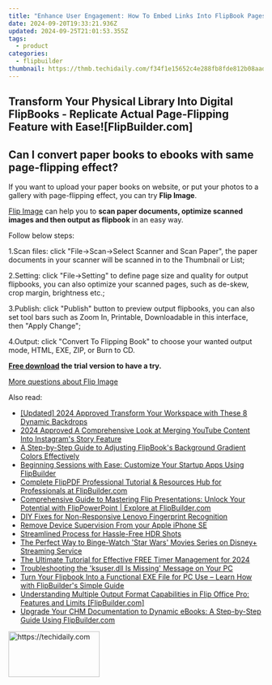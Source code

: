 ```yaml
---
title: "Enhance User Engagement: How To Embed Links Into FlipBook Pages With Ease [FlipBuilder Guide]"
date: 2024-09-20T19:33:21.936Z
updated: 2024-09-25T21:01:53.355Z
tags:
  - product
categories:
  - flipbuilder
thumbnail: https://thmb.techidaily.com/f34f1e15652c4e288fb8fde812b08aadacd96fb0989998d476930eca7a23cc9b.jpg
---
```


## Transform Your Physical Library Into Digital FlipBooks - Replicate Actual Page-Flipping Feature with Ease![FlipBuilder.com]

## Can I convert paper books to ebooks with same page-flipping effect?

If you want to upload your paper books on website, or put your photos to a gallery with page-flipping effect, you can try **Flip Image**. 

[Flip Image](https://tools.techidaily.com/flipbuilder/products/) can help you to **scan paper documents, optimize scanned images and then output as flipbook** in an easy way.

Follow below steps:

1.Scan files: click "File->Scan->Select Scanner and Scan Paper", the paper documents in your scanner will be scanned in to the Thumbnail or List;

2.Setting: click "File->Setting" to define page size and quality for output flipbooks, you can also optimize your scanned pages, such as de-skew, crop margin, brightness etc.;

3.Publish: click "Publish" button to preview output flipbooks, you can also set tool bars such as Zoom In, Printable, Downloadable in this interface, then "Apply Change";

4.Output: click "Convert To Flipping Book" to choose your wanted output mode, HTML, EXE, ZIP, or Burn to CD.

**[Free download](https://tools.techidaily.com/flipbuilder/products/) the trial version to have a try.** 

[More questions about Flip Image](https://tools.techidaily.com/flipbuilder/products/)

<ins class="adsbygoogle"
     style="display:block"
     data-ad-format="autorelaxed"
     data-ad-client="ca-pub-7571918770474297"
     data-ad-slot="1223367746"></ins>

<ins class="adsbygoogle"
     style="display:block"
     data-ad-client="ca-pub-7571918770474297"
     data-ad-slot="8358498916"
     data-ad-format="auto"
     data-full-width-responsive="true"></ins>

<span class="atpl-alsoreadstyle">Also read:</span>
<div><ul>
<li><a href="https://fox-blue.techidaily.com/updated-2024-approved-transform-your-workspace-with-these-8-dynamic-backdrops/"><u>[Updated] 2024 Approved Transform Your Workspace with These 8 Dynamic Backdrops</u></a></li>
<li><a href="https://instagram-videos.techidaily.com/2024-approved-a-comprehensive-look-at-merging-youtube-content-into-instagrams-story-feature/"><u>2024 Approved A Comprehensive Look at Merging YouTube Content Into Instagram's Story Feature</u></a></li>
<li><a href="https://win-alternatives.techidaily.com/a-step-by-step-guide-to-adjusting-flipbooks-background-gradient-colors-effectively/"><u>A Step-by-Step Guide to Adjusting FlipBook's Background Gradient Colors Effectively</u></a></li>
<li><a href="https://win-alternatives.techidaily.com/beginning-sessions-with-ease-customize-your-startup-apps-using-flipbuilder/"><u>Beginning Sessions with Ease: Customize Your Startup Apps Using FlipBuilder</u></a></li>
<li><a href="https://win-alternatives.techidaily.com/complete-flippdf-professional-tutorial-and-resources-hub-for-professionals-at-flipbuildercom/"><u>Complete FlipPDF Professional Tutorial & Resources Hub for Professionals at FlipBuilder.com</u></a></li>
<li><a href="https://win-alternatives.techidaily.com/comprehensive-guide-to-mastering-flip-presentations-unlock-your-potential-with-flippowerpoint-explore-at-flipbuildercom/"><u>Comprehensive Guide to Mastering Flip Presentations: Unlock Your Potential with FlipPowerPoint | Explore at FlipBuilder.com</u></a></li>
<li><a href="https://win-howtos.techidaily.com/diy-fixes-for-non-responsive-lenovo-fingerprint-recognition/"><u>DIY Fixes for Non-Responsive Lenovo Fingerprint Recognition</u></a></li>
<li><a href="https://ios-unlock.techidaily.com/remove-device-supervision-from-your-apple-iphone-se-by-drfone-ios/"><u>Remove Device Supervision From your Apple iPhone SE</u></a></li>
<li><a href="https://extra-lessons.techidaily.com/streamlined-process-for-hassle-free-hdr-shots/"><u>Streamlined Process for Hassle-Free HDR Shots</u></a></li>
<li><a href="https://techno-recovery.techidaily.com/the-perfect-way-to-binge-watch-star-wars-movies-series-on-disneyplus-streaming-service/"><u>The Perfect Way to Binge-Watch 'Star Wars' Movies Series on Disney+ Streaming Service</u></a></li>
<li><a href="https://article-files.techidaily.com/the-ultimate-tutorial-for-effective-free-timer-management-for-2024/"><u>The Ultimate Tutorial for Effective FREE Timer Management for 2024</u></a></li>
<li><a href="https://tech-recovery.techidaily.com/troubleshooting-the-ksuserdll-is-missing-message-on-your-pc/"><u>Troubleshooting the 'ksuser.dll Is Missing' Message on Your PC</u></a></li>
<li><a href="https://win-alternatives.techidaily.com/turn-your-flipbook-into-a-functional-exe-file-for-pc-use-learn-how-with-flipbuilders-simple-guide/"><u>Turn Your Flipbook Into a Functional EXE File for PC Use – Learn How with FlipBuilder's Simple Guide</u></a></li>
<li><a href="https://win-alternatives.techidaily.com/understanding-multiple-output-format-capabilities-in-flip-office-pro-features-and-limits-flipbuildercom/"><u>Understanding Multiple Output Format Capabilities in Flip Office Pro: Features and Limits [FlipBuilder.com]</u></a></li>
<li><a href="https://win-alternatives.techidaily.com/upgrade-your-chm-documentation-to-dynamic-ebooks-a-step-by-step-guide-using-flipbuildercom/"><u>Upgrade Your CHM Documentation to Dynamic eBooks: A Step-by-Step Guide Using FlipBuilder.com</u></a></li>
</ul></div>

<!-- affiliate ads begin -->
<a href="https://aligracehair.sjv.io/c/5597632/2135411/19272" target="_top" id="2135411">
  <img src="//a.impactradius-go.com/display-ad/19272-2135411" border="0" alt="https://techidaily.com" width="180" height="90"/>
</a>
<img height="0" width="0" src="https://aligracehair.sjv.io/i/5597632/2135411/19272" style="position:absolute;visibility:hidden;" border="0" />
<!-- affiliate ads end -->

